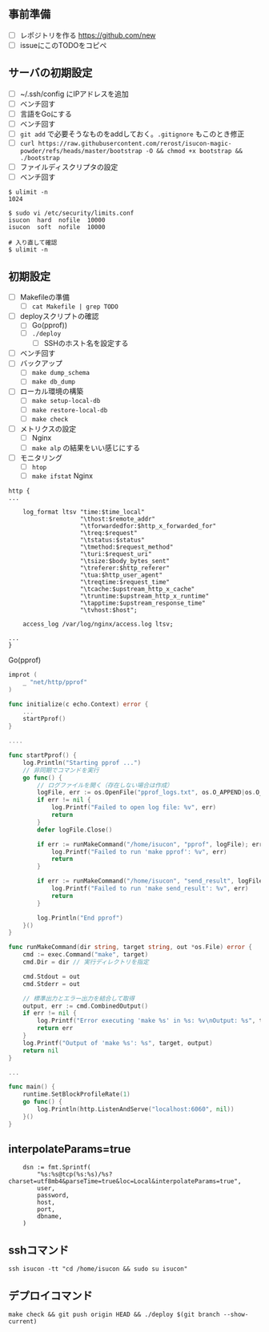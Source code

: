 ## 事前準備
- [ ] レポジトリを作る https://github.com/new
- [ ] issueにこのTODOをコピペ

## サーバの初期設定
- [ ] ~/.ssh/config にIPアドレスを追加
- [ ] ベンチ回す
- [ ] 言語をGoにする
- [ ] ベンチ回す
- [ ] `git add` で必要そうなものをaddしておく。`.gitignore` もこのとき修正
- [ ] `curl https://raw.githubusercontent.com/rerost/isucon-magic-powder/refs/heads/master/bootstrap -O && chmod +x bootstrap && ./bootstrap`
- [ ] ファイルディスクリプタの設定
- [ ] ベンチ回す

```
$ ulimit -n
1024

$ sudo vi /etc/security/limits.conf
isucon  hard  nofile  10000
isucon  soft  nofile  10000

# 入り直して確認
$ ulimit -n
```

## 初期設定
- [ ] Makefileの準備
    - [ ] `cat Makefile | grep TODO`
- [ ] deployスクリプトの確認
    - [ ] Go(pprof))
    - [ ] `./deploy`
        - [  ] SSHのホスト名を設定する
- [ ] ベンチ回す
- [ ] バックアップ
    - [ ] `make dump_schema`
    - [ ] `make db_dump`
- [ ] ローカル環境の構築
    - [ ] `make setup-local-db`
    - [ ] `make restore-local-db`
    - [ ] `make check`
- [ ] メトリクスの設定
    - [ ] Nginx
    - [ ] `make alp` の結果をいい感じにする
- [ ] モニタリング
    - [ ] `htop`
    - [ ] `make ifstat`
Nginx

```
http {
...

	log_format ltsv "time:$time_local"
					"\thost:$remote_addr"
					"\tforwardedfor:$http_x_forwarded_for"
					"\treq:$request"
					"\tstatus:$status"
					"\tmethod:$request_method"
					"\turi:$request_uri"
					"\tsize:$body_bytes_sent"
					"\treferer:$http_referer"
					"\tua:$http_user_agent"
					"\treqtime:$request_time"
					"\tcache:$upstream_http_x_cache"
					"\truntime:$upstream_http_x_runtime"
					"\tapptime:$upstream_response_time"
					"\tvhost:$host";

	access_log /var/log/nginx/access.log ltsv;

...
}
```

Go(pprof)

```go
improt (
	_ "net/http/pprof"
)

func initialize(c echo.Context) error {
    ...
    startPprof()
}

....

func startPprof() {
	log.Println("Starting pprof ...")
	// 非同期でコマンドを実行
	go func() {
		// ログファイルを開く（存在しない場合は作成）
		logFile, err := os.OpenFile("pprof_logs.txt", os.O_APPEND|os.O_CREATE|os.O_WRONLY, 0644)
		if err != nil {
			log.Printf("Failed to open log file: %v", err)
			return
		}
		defer logFile.Close()

		if err := runMakeCommand("/home/isucon", "pprof", logFile); err != nil {
			log.Printf("Failed to run 'make pprof': %v", err)
			return
		}

		if err := runMakeCommand("/home/isucon", "send_result", logFile); err != nil {
			log.Printf("Failed to run 'make send_result': %v", err)
			return
		}

		log.Println("End pprof")
	}()
}

func runMakeCommand(dir string, target string, out *os.File) error {
	cmd := exec.Command("make", target)
	cmd.Dir = dir // 実行ディレクトリを指定

	cmd.Stdout = out
	cmd.Stderr = out

	// 標準出力とエラー出力を結合して取得
	output, err := cmd.CombinedOutput()
	if err != nil {
		log.Printf("Error executing 'make %s' in %s: %v\nOutput: %s", target, dir, err, output)
		return err
	}
	log.Printf("Output of 'make %s': %s", target, output)
	return nil
}

...

func main() {
	runtime.SetBlockProfileRate(1)
	go func() {
		log.Println(http.ListenAndServe("localhost:6060", nil))
	}()
}
```

## interpolateParams=true
```
	dsn := fmt.Sprintf(
		"%s:%s@tcp(%s:%s)/%s?charset=utf8mb4&parseTime=true&loc=Local&interpolateParams=true",
		user,
		password,
		host,
		port,
		dbname,
	)
```

## sshコマンド
```
ssh isucon -tt "cd /home/isucon && sudo su isucon"
```

## デプロイコマンド
```
make check && git push origin HEAD && ./deploy $(git branch --show-current)
```
